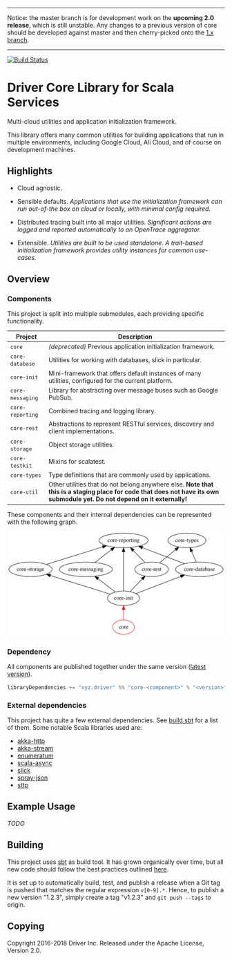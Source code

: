 ----

Notice: the master branch is for development work on the **upcoming
2.0 release**, which is still unstable. Any changes to a previous
version of core should be developed against master and then
cherry-picked onto the [1.x
branch](https://github.com/drivergroup/driver-core/tree/1.x).

----
[![Build Status](https://travis-ci.com/drivergroup/driver-core.svg?token=S4oyfBY3YoEdLmckujJx&branch=master)](https://travis-ci.com/drivergroup/driver-core)

# Driver Core Library for Scala Services

Multi-cloud utilities and application initialization framework.

This library offers many common utilities for building applications
that run in multiple environments, including Google Cloud, Ali Cloud,
and of course on development machines.

## Highlights

- Cloud agnostic.

- Sensible defaults. *Applications that use the initialization
  framework can run out-of-the box on cloud or locally, with minimal
  config required.*

- Distributed tracing built into all major utilities. *Significant
  actions are logged and reported automatically to an OpenTrace
  aggregator.*

- Extensible. *Utilities are built to be used standalone. A
  trait-based initialization framework provides utility instances for
  common use-cases.*

## Overview

### Components

This project is split into multiple submodules, each providing
specific functionality.

Project          | Description
-----------------|------------
`core`           | *(deprecated)* Previous application initialization framework.
`core-database`  | Utilities for working with databases, slick in particular.
`core-init`      | Mini-framework that offers default instances of many utilities, configured for the current platform.
`core-messaging` | Library for abstracting over message buses such as Google PubSub.
`core-reporting` | Combined tracing and logging library.
`core-rest`      | Abstractions to represent RESTful services, discovery and client implementations.
`core-storage`   | Object storage utilities.
`core-testkit`   | Mixins for scalatest.
`core-types`     | Type definitions that are commonly used by applications.
`core-util`      | Other utilities that do not belong anywhere else. **Note that this is a staging place for code that does not have its own submodule yet. Do not depend on it externally!**

These components and their internal dependencies can be represented
with the following graph.

![Inter-Component Dependencies](documentation/components.svg)

### Dependency

All components are published together under the same version ([latest
version](https://github.com/drivergroup/driver-core/releases)).
```sbt
libraryDependencies += "xyz.driver" %% "core-<component>" % "<version>"
```

### External dependencies

This project has quite a few external dependencies. See
[build.sbt](build.sbt) for a list of them. Some notable Scala
libraries used are:

- [akka-http](https://doc.akka.io/docs/akka-http/current/)
- [akka-stream](https://doc.akka.io/docs/akka/current/stream/)
- [enumeratum](https://github.com/lloydmeta/enumeratum#enumeratum------)
- [scala-async](https://github.com/scala/scala-async)
- [slick](http://slick.lightbend.com/)
- [spray-json](https://github.com/spray/spray-json)
- [sttp](https://github.com/softwaremill/sttp)

## Example Usage

*TODO*

## Building

This project uses [sbt](https://www.scala-sbt.org/) as build tool. It
has grown organically over time, but all new code should follow the
best practices outlined
[here](https://style.driver.engineering/scala.html).

It is set up to automatically build, test, and publish a release when
a Git tag is pushed that matches the regular expression
`v[0-9].*`. Hence, to publish a new version "1.2.3", simply create a
tag "v1.2.3" and `git push --tags` to origin.

## Copying
Copyright 2016-2018 Driver Inc. Released under the Apache License,
Version 2.0.
